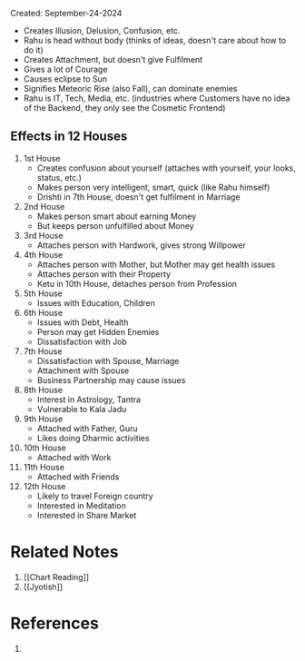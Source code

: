 Created: September-24-2024

- Creates Illusion, Delusion, Confusion, etc.
- Rahu is head without body (thinks of ideas, doesn't care about how to do it)
- Creates Attachment, but doesn't give Fulfilment
- Gives a lot of Courage
- Causes eclipse to Sun
- Signifies Meteoric Rise (also Fall), can dominate enemies
- Rahu is IT, Tech, Media, etc. (industries where Customers have no idea of the Backend, they only see the Cosmetic Frontend)

## Effects in 12 Houses

1. 1st House
	- Creates confusion about yourself (attaches with yourself, your looks, status, etc.)
	- Makes person very intelligent, smart, quick (like Rahu himself)
	- Drishti in 7th House, doesn't get fulfilment in Marriage
2. 2nd House
	- Makes person smart about earning Money
	- But keeps person unfulfilled about Money
3. 3rd House
	- Attaches person with Hardwork, gives strong Willpower
4. 4th House
	- Attaches person with Mother, but Mother may get health issues
	- Attaches person with their Property
	- Ketu in 10th House, detaches person from Profession
5. 5th House
	- Issues with Education, Children
6. 6th House
	- Issues with Debt, Health
	- Person may get Hidden Enemies
	- Dissatisfaction with Job
7. 7th House
	- Dissatisfaction with Spouse, Marriage
	- Attachment with Spouse
	- Business Partnership may cause issues
8. 8th House
	- Interest in Astrology, Tantra
	- Vulnerable to Kala Jadu
9. 9th House
	- Attached with Father, Guru
	- Likes doing Dharmic activities
10. 10th House
	- Attached with Work
11. 11th House
	- Attached with Friends
12. 12th House
	- Likely to travel Foreign country
	- Interested in Meditation
	- Interested in Share Market


# Related Notes

1. [[Chart Reading]]
2. [[Jyotish]]
# References

1. 